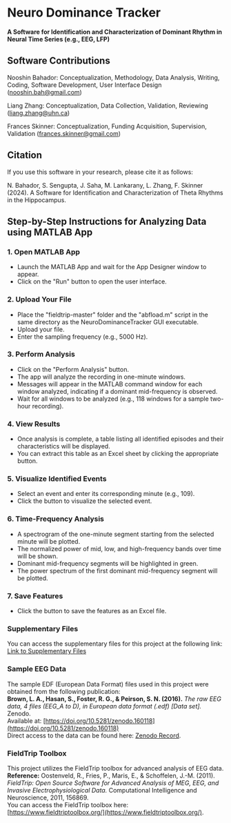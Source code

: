 # Neuro Dominance Tracker

**A Software for Identification and Characterization of Dominant Rhythm in Neural Time Series (e.g., EEG, LFP)**

## Software Contributions
Nooshin Bahador: Conceptualization, Methodology, Data Analysis, Writing, Coding, Software Development, User Interface Design (nooshin.bah@gmail.com)

Liang Zhang: Conceptualization, Data Collection, Validation, Reviewing (liang.zhang@uhn.ca)

Frances Skinner: Conceptualization, Funding Acquisition, Supervision, Validation (frances.skinner@gmail.com)


## Citation

If you use this software in your research, please cite it as follows:

N. Bahador, S. Sengupta, J. Saha, M. Lankarany, L. Zhang, F. Skinner (2024). A Software for Identification and Characterization of Theta Rhythms in the Hippocampus.



## Step-by-Step Instructions for Analyzing Data using MATLAB App

### 1. Open MATLAB App
- Launch the MATLAB App and wait for the App Designer window to appear.
- Click on the "Run" button to open the user interface.

### 2. Upload Your File
-  Place the "fieldtrip-master" folder and the "abfload.m" script in the same directory as the NeuroDominanceTracker GUI executable.
-  Upload your file.
-  Enter the sampling frequency (e.g., 5000 Hz).

### 3. Perform Analysis
- Click on the "Perform Analysis" button.
- The app will analyze the recording in one-minute windows.
- Messages will appear in the MATLAB command window for each window analyzed, indicating if a dominant mid-frequency is observed.
- Wait for all windows to be analyzed (e.g., 118 windows for a sample two-hour recording).

### 4. View Results
- Once analysis is complete, a table listing all identified episodes and their characteristics will be displayed.
- You can extract this table as an Excel sheet by clicking the appropriate button.

### 5. Visualize Identified Events
- Select an event and enter its corresponding minute (e.g., 109).
- Click the button to visualize the selected event.

### 6. Time-Frequency Analysis
- A spectrogram of the one-minute segment starting from the selected minute will be plotted.
- The normalized power of mid, low, and high-frequency bands over time will be shown.
- Dominant mid-frequency segments will be highlighted in green.
- The power spectrum of the first dominant mid-frequency segment will be plotted.

### 7. Save Features
- Click the button to save the features as an Excel file.


### Supplementary Files
You can access the supplementary files for this project at the following link:  
[Link to Supplementary Files](https://drive.google.com/drive/folders/1nGNilfRJpRDW0qyWoCaRk4ggA7oqxazs?usp=sharing)

### Sample EEG Data
The sample EDF (European Data Format) files used in this project were obtained from the following publication:  
**Brown, L. A., Hasan, S., Foster, R. G., & Peirson, S. N. (2016).** *The raw EEG data, 4 files (EEG_A to D), in European data format (.edf) [Data set].* Zenodo.  
Available at: [https://doi.org/10.5281/zenodo.160118](https://doi.org/10.5281/zenodo.160118)  
Direct access to the data can be found here: [Zenodo Record](https://zenodo.org/records/160118).

### FieldTrip Toolbox
This project utilizes the FieldTrip toolbox for advanced analysis of EEG data.  
**Reference:** Oostenveld, R., Fries, P., Maris, E., & Schoffelen, J.-M. (2011). *FieldTrip: Open Source Software for Advanced Analysis of MEG, EEG, and Invasive Electrophysiological Data.* Computational Intelligence and Neuroscience, 2011, 156869.  
You can access the FieldTrip toolbox here: [https://www.fieldtriptoolbox.org/](https://www.fieldtriptoolbox.org/).


